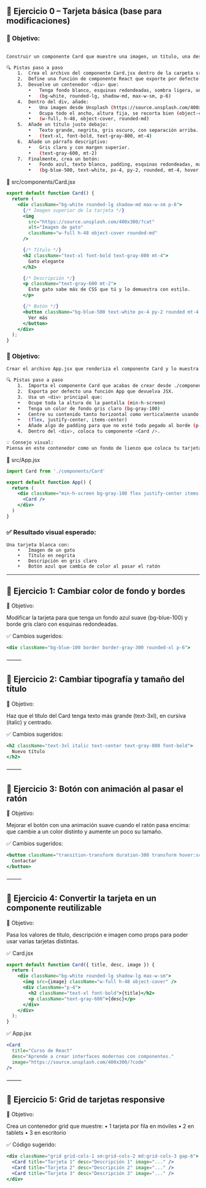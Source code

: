 
## 🧪 Ejercicio 0 – Tarjeta básica (base para modificaciones)

### 🎯 Objetivo:

```bash

Construir un componente Card que muestre una imagen, un título, una descripción y un botón con estilos bonitos.

🔍 Pistas paso a paso
	1.	Crea el archivo del componente Card.jsx dentro de la carpeta src/components/.
	2.	Define una función de componente React que exporte por defecto Card.
	3.	Devuelve un contenedor <div> que:
	    •	Tenga fondo blanco, esquinas redondeadas, sombra ligera, un ancho máximo pequeño y padding interno.
	    •	(bg-white, rounded-lg, shadow-md, max-w-sm, p-6)
	4.	Dentro del div, añade:
	    •	Una imagen desde Unsplash (https://source.unsplash.com/400x300/?cat) que:
	    •	Ocupa todo el ancho, altura fija, se recorta bien (object-cover) y tenga bordes redondeados.
	    •	(w-full, h-48, object-cover, rounded-md)
	5.	Añade un título justo debajo:
	    •	Texto grande, negrita, gris oscuro, con separación arriba.
	    •	(text-xl, font-bold, text-gray-800, mt-4)
	6.	Añade un párrafo descriptivo:
	    •	Gris claro y con margen superior.
	    •	(text-gray-600, mt-2)
	7.	Finalmente, crea un botón:
	    •	Fondo azul, texto blanco, padding, esquinas redondeadas, margen superior y efecto hover.
	    •	(bg-blue-500, text-white, px-4, py-2, rounded, mt-4, hover:bg-blue-600, transition)
```
📂 src/components/Card.jsx
```jsx
export default function Card() {
  return (
    <div className="bg-white rounded-lg shadow-md max-w-sm p-6">
      {/* Imagen superior de la tarjeta */}
      <img
        src="https://source.unsplash.com/400x300/?cat"
        alt="Imagen de gato"
        className="w-full h-48 object-cover rounded-md"
      />

      {/* Título */}
      <h2 className="text-xl font-bold text-gray-800 mt-4">
        Gato elegante
      </h2>

      {/* Descripción */}
      <p className="text-gray-600 mt-2">
        Este gato sabe más de CSS que tú y lo demuestra con estilo.
      </p>

      {/* Botón */}
      <button className="bg-blue-500 text-white px-4 py-2 rounded mt-4 hover:bg-blue-600 transition">
        Ver más
      </button>
    </div>
  );
}
```

### 🎯 Objetivo:
```bash
Crear el archivo App.jsx que renderiza el componente Card y lo muestra centrado en pantalla con Tailwind.

🔍 Pistas paso a paso
	1.	Importa el componente Card que acabas de crear desde ./components/Card.
	2.	Exporta por defecto una función App que devuelva JSX.
	3.	Usa un <div> principal que:
	•	Ocupe toda la altura de la pantalla (min-h-screen)
	•	Tenga un color de fondo gris claro (bg-gray-100)
	•	Centre su contenido tanto horizontal como verticalmente usando flexbox:
	•	(flex, justify-center, items-center)
	•	Añade algo de padding para que no esté todo pegado al borde (p-6)
	4.	Dentro del <div>, coloca tu componente <Card />.

💡 Consejo visual:
Piensa en este contenedor como un fondo de lienzo que coloca tu tarjeta justo en el centro de la pantalla, bien acolchada y limpia.
```

📂 src/App.jsx
```jsx
import Card from './components/Card'

export default function App() {
  return (
    <div className="min-h-screen bg-gray-100 flex justify-center items-center p-6">
      <Card />
    </div>
  )
}
```

### ✅ Resultado visual esperado:
```
Una tarjeta blanca con:
	•	Imagen de un gato
	•	Título en negrita
	•	Descripción en gris claro
	•	Botón azul que cambia de color al pasar el ratón
```

---

## 🧪 Ejercicio 1: Cambiar color de fondo y bordes

🎯 Objetivo:

Modificar la tarjeta para que tenga un fondo azul suave (bg-blue-100) y borde gris claro con esquinas redondeadas.

✅ Cambios sugeridos:
```jsx
<div className="bg-blue-100 border border-gray-300 rounded-xl p-6">
```

⸻

## 🧪 Ejercicio 2: Cambiar tipografía y tamaño del título

🎯 Objetivo:

Haz que el título del Card tenga texto más grande (text-3xl), en cursiva (italic) y centrado.

✅ Cambios sugeridos:
```jsx
<h2 className="text-3xl italic text-center text-gray-800 font-bold">
  Nuevo título
</h2>
```

⸻

## 🧪 Ejercicio 3: Botón con animación al pasar el ratón

🎯 Objetivo:

Mejorar el botón con una animación suave cuando el ratón pasa encima: que cambie a un color distinto y aumente un poco su tamaño.

✅ Cambios sugeridos:
```jsx
<button className="transition-transform duration-300 transform hover:scale-105 hover:bg-green-500 bg-green-400 text-white py-2 px-4 rounded">
  Contactar
</button>
```

⸻

## 🧪 Ejercicio 4: Convertir la tarjeta en un componente reutilizable

🎯 Objetivo:

Pasa los valores de título, descripción e imagen como props para poder usar varias tarjetas distintas.

✅ Card.jsx
```jsx
export default function Card({ title, desc, image }) {
  return (
    <div className="bg-white rounded-lg shadow-lg max-w-sm">
      <img src={image} className="w-full h-48 object-cover" />
      <div className="p-4">
        <h2 className="text-xl font-bold">{title}</h2>
        <p className="text-gray-600">{desc}</p>
      </div>
    </div>
  );
}
```
✅ App.jsx
```jsx
<Card
  title="Curso de React"
  desc="Aprende a crear interfaces modernas con componentes."
  image="https://source.unsplash.com/400x300/?code"
/>
```

⸻

## 🧪 Ejercicio 5: Grid de tarjetas responsive

🎯 Objetivo:

Crea un contenedor grid que muestre:
	•	1 tarjeta por fila en móviles
	•	2 en tablets
	•	3 en escritorio

✅ Código sugerido:
```jsx
<div className="grid grid-cols-1 sm:grid-cols-2 md:grid-cols-3 gap-6">
  <Card title="Tarjeta 1" desc="Descripción 1" image="..." />
  <Card title="Tarjeta 2" desc="Descripción 2" image="..." />
  <Card title="Tarjeta 3" desc="Descripción 3" image="..." />
</div>
```
